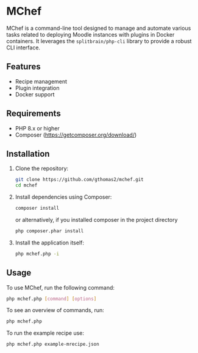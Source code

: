 # MChef

MChef is a command-line tool designed to manage and automate various tasks related to deploying Moodle instances with plugins in Docker containers. It leverages the `splitbrain/php-cli` library to provide a robust CLI interface.

## Features

- Recipe management
- Plugin integration
- Docker support

## Requirements

- PHP 8.x or higher
- Composer (https://getcomposer.org/download/)

## Installation

1. Clone the repository:

    ```sh
    git clone https://github.com/gthomas2/mchef.git
    cd mchef
    ```

2. Install dependencies using Composer:

    ```sh
    composer install
    ```

    or alternatively, if you installed composer in the project directory
    ```sh
    php composer.phar install
    ```

3. Install the application itself:

    ```sh
    php mchef.php -i
    ```


## Usage

To use MChef, run the following command:

```sh
php mchef.php [command] [options]
```

To see an overview of commands, run:

```sh
php mchef.php
```

To run the example recipe use:

```sh
php mchef.php example-mrecipe.json
```